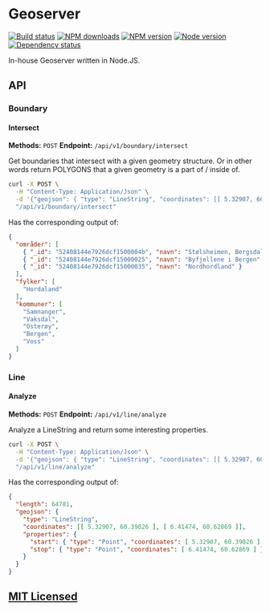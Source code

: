 # Geoserver

[![Build status](https://img.shields.io/wercker/ci/55218d2a6dda5c9817000dc0.svg "Build status")](https://app.wercker.com/project/bykey/412cde1d2e74f111f5b80af62ddbc7d0)
[![NPM downloads](https://img.shields.io/npm/dm/geoserver.svg "NPM downloads")](https://www.npmjs.com/package/geoserver)
[![NPM version](https://img.shields.io/npm/v/geoserver.svg "NPM version")](https://www.npmjs.com/package/geoserver)
[![Node version](https://img.shields.io/node/v/geoserver.svg "Node version")](https://www.npmjs.com/package/geoserver)
[![Dependency status](https://img.shields.io/david/Turistforeningen/Geoserver.svg "Dependency status")](https://david-dm.org/Turistforeningen/Geoserver)

In-house Geoserver written in Node.JS.

## API

### Boundary

#### Intersect

**Methods:** `POST`
**Endpoint:** `/api/v1/boundary/intersect`

Get boundaries that intersect with a given geometry structure. Or in other words
return POLYGONS that a given geometry is a part of / inside of.

```bash
curl -X POST \
  -H "Content-Type: Application/Json" \
  -d '{"geojson": { "type": "LineString", "coordinates": [[ 5.32907, 60.39826 ], [ 6.41474, 60.62869 ]] }}' \
  "/api/v1/boundary/intersect"
```

Has the corresponding output of:

```json
{
  "områder": [
    { "_id": "52408144e7926dcf1500004b", "navn": "Stølsheimen, Bergsdalen og Vossefjellene" },
    { "_id": "52408144e7926dcf15000025", "navn": "Byfjellene i Bergen" },
    { "_id": "52408144e7926dcf15000035", "navn": "Nordhordland" }
  ],
  "fylker": [
    "Hordaland"
  ],
  "kommuner": [
    "Samnanger",
    "Vaksdal",
    "Osterøy",
    "Bergen",
    "Voss"
  ]
}
```

### Line

#### Analyze

**Methods:** `POST`
**Endpoint:** `/api/v1/line/analyze`

Analyze a LineString and return some interesting properties.

```bash
curl -X POST \
  -H "Content-Type: Application/Json" \
  -d '{"geojson": { "type": "LineString", "coordinates": [[ 5.32907, 60.39826 ], [ 6.41474, 60.62869 ]] }}' \
  "/api/v1/line/analyze"
```

Has the corresponding output of:

```json
{
  "length": 64781,
  "geojson": {
    "type": "LineString",
    "coordinates": [[ 5.32907, 60.39826 ], [ 6.41474, 60.62869 ]],
    "properties": {
      "start": { "type": "Point", "coordinates": [ 5.32907, 60.39826 ] },
      "stop": { "type": "Point", "coordinates": [ 6.41474, 60.62869 ] }
    }
  }
}
```
## [MIT Licensed](https://github.com/Turistforeningen/node-vagrant-template/blob/master/LICENSE)

